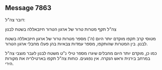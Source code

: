 ## Message 7863

דובר צה"ל:

צה"ל תקף מטרות טרור של ארגון הטרור חיזבאללה בשטח לבנון

מטוסי קרב תקפו מוקדם יותר היום (ה') מספר מטרות טרור של ארגון חיזבאללה בשטח לבנון. בין המטרות שהותקפו, מספר עמדות צבאיות בהן פעלו מחבלי ארגון הטרור.

כמו כן, מוקדם יותר היום מחבלים שיגרו מספר טילי נ"ט משטח לבנון לעבר מוצבי צה"ל במרחב בירנית וראש הנקרה. אין נפגעים.
כוחות צה"ל תקפו בארטילריה את מקורות הירי.

